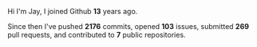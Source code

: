Hi I'm Jay, I joined Github **13** years ago.

Since then I've pushed **2176** commits, opened **103** issues, submitted **269** pull requests, and contributed to **7** public repositories.
